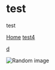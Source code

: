 # test
test

<a href="/#readme">Home</a>
<a href="/test4.md">test4</a>

<a href="/releases/latest/download/Cursor-Setup-0.44.11-x64.exe">d</a>

<!-- <img src="https://upload.wikimedia.org/wikipedia/en/thumb/9/94/Wheatley.png/250px-Wheatley.png" alt="wheatley"> -->

![Random image](https://random-image-pepebigotes.vercel.app/api/random-image)
